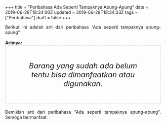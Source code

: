 +++
title = "Peribahasa Ada Seperti Tampaknya Apung-Apung"
date = 2019-06-28T18:34:00Z
updated = 2019-06-28T18:34:33Z
tags = ["Peribahasa"]
draft = false
+++

<div dir="ltr" style="text-align: left;" trbidi="on"><div style="text-align: justify;">Berikut ini adalah arti dari peribahasa “Ada seperti tampaknya apung-apung”.</div><br /><div style="text-align: justify;"><b>Artinya:</b></div><div style="border: 2px dashed #ddd; font-size: 24px; height: auto; margin: 0 auto; padding: 50px; text-align: center; width: auto;"><i>Barang yang sudah ada belum tentu bisa dimanfaatkan atau digunakan.</i></div><div style="text-align: justify;"><br /></div><div style="text-align: justify;">Demikian arti dari peribahasa "Ada seperti tampaknya apung-apung". Semoga bermanfaat.</div></div>
